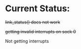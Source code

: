 # Current Status:
~~link_status() does not work~~

~~getting invalid interrupts on sock 0~~

Not getting interrupts